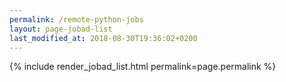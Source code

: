```yaml
---
permalink: /remote-python-jobs
layout: page-jobad-list
last_modified_at: 2018-08-30T19:36:02+0200
---
```

{% include render_jobad_list.html permalink=page.permalink %}
